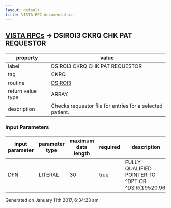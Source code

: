 ```yaml
---
layout: default
title: VISTA RPC documentation
---
```




## [VISTA RPCs](TableOfContent.md) &#8594; DSIROI3 CKRQ CHK PAT REQUESTOR 

 property | value 
--- | --- 
 label | DSIROI3 CKRQ CHK PAT REQUESTOR
 tag | CKRQ
 routine | [DSIROI3](http://code.osehra.org/dox/Routine_DSIROI3_source.html)
 return value type | ARRAY
 description | Checks requestor file for entries for a selected patient. 

### Input Parameters

| input parameter | parameter type | maximum data length | required | description | 
| --- | --- | --- | --- | --- | 
| DFN | LITERAL | 30 | true | FULLY QUALIFIED POINTER TO ^DPT OR ^DSIR(19520.96. | 




Generated on January 11th 2017, 6:34:23 am